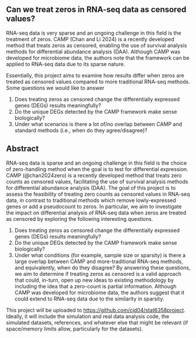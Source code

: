 ## Can we treat zeros in RNA-seq data as censored values?

RNA-seq data is very sparse and an ongoing challenge in this field is the treatment of zeros.
CAMP (Chan and Li 2024) is a recently developed method that treats zeros as censored, enabling the use of survival analysis methods for differential abundance analysis (DAA). Although CAMP was developed for microbiome data, the authors note that the framework can be applied to RNA-seq data due to its sparse nature.

Essentially, this project aims to examine how results differ when zeros are treated as censored values compared to more traditional RNA-seq methods.
Some questions we would like to answer

  1) Does treating zeros as censored change the differentially expressed genes (DEGs) results meaningfully?
  2) Do the unique DEGs detected by the CAMP framework make sense biologically?
  3) Under what scenarios is there a lot of/no overlap between CAMP and standard methods (i.e., when do they agree/disagree)?
 


## Abstract 
RNA-seq data is sparse and an ongoing challenge in this field is the choice of zero-handling method when the goal is to test for differential expression. 
CAMP (@chan2024zero) is a recently developed method that treats zero counts as censored values, facilitating the use of survival analysis methods for differential abundance analysis (DAA). 
The goal of this project is to assess the feasibility of treating zero counts as censored values in RNA-seq data, in contrast to traditional methods which remove lowly-expressed genes or add a pseudocount to zeros. 
In particular, we aim to investigate the impact on differential analysis of RNA-seq data when zeros are treated as censored by exploring the following interesting questions. 
1. Does treating zeros as censored change the differentially expressed genes (DEGs) results meaningfully? 
2. Do the unique DEGs detected by the CAMP framework make sense biologically? 
3. Under what conditions (for example, sample size or sparsity) is there a large overlap between CAMP and more-traditional RNA-seq methods, and equivalently, when do they disagree? 
By answering these questions, we aim to determine if treating zeros as censored is a valid approach that could, in-turn, open up new ideas to existing methodology by including the idea that a zero-count is partial information. 
Although CAMP was developed for microbiome data, the authors suggest that it could extend to RNA-seq data due to the similarity in sparsity.

This project will be uploaded to <https://github.com/cjd04/stat6358project>. Ideally, it will include the simulation and real data analysis code, the simulated datasets, references, and whatever else that might be relevant (if space/memory limits allow, particularly for the datasets).
 
 